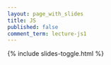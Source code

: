 ```yaml
---
layout: page_with_slides
title: JS
published: false
comment_term: lecture-js1
---
```


{% include slides-toggle.html %}
